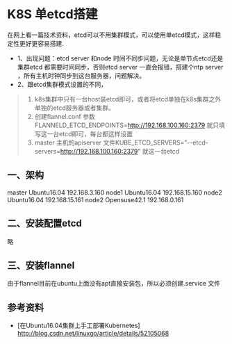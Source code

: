 K8S 单etcd搭建
===
在网上看一篇技术资料，etcd可以不用集群模式，可以使用单etcd模式，这样稳定性更好更容易搭建.

*  1、出现问题：etcd server 和node 时间不同步问题，无论是单节点etcd还是集群etcd 都需要时间同步，否则etcd server 一直会报错，搭建个ntp server ，所有主机时钟同步到这台服务器，问题解决。
*  2、跟etcd集群模式设置的不同，

>    1. k8s集群中只有一台host装etcd即可，或者将etcd单独在k8s集群之外单独的etcd服务器或者集群。
>    2. 创建flannel.conf   参数FLANNELD_ETCD_ENDPOINTS=http://192.168.100.160:2379  就只填写这一台etcd即可，每台都这样设置
>    3. master 主机的apiserver 文件KUBE_ETCD_SERVERS="--etcd-servers=http://192.168.100.160:2379"   就这一台etcd



一、架构
---
master  Ubuntu16.04  192.168.3.160
node1  Ubuntu16.04   192.168.15.160
node2  Ubuntu16.04   192.168.15.161
node2  Opensuse42.1  192.168.0.161

二、安装配置etcd
---
略

三、安装flannel
---
由于flannel目前在ubuntu上面没有apt直接安装包，所以必须创建.service 文件


参考资料
----
- [在Ubuntu16.04集群上手工部署Kubernetes] http://blog.csdn.net/linuxgo/article/details/52105068
